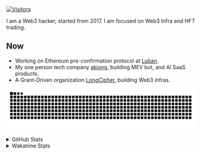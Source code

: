 <!-- markdownlint-disable MD041 MD010 MD033 -->
[![Visitors](https://api.visitorbadge.io/api/daily?path=Akagi201%2FAkagi201&label=Visitors%20Today&countColor=%2337d67a)](https://visitorbadge.io/status?path=Akagi201%2FAkagi201)

I am a Web3 hacker, started from 2017. I am focused on Web3 Infra and HFT trading.

## Now

* Working on Ethereum pre-confirmation protocol at [Luban](https://github.com/lu-bann).
* My one person tech company [akjong](https://github.com/akjong), building MEV bot, and AI SaaS products.
* A Grant-Driven organization [LongCipher](https://github.com/longcipher), building Web3 infras.

[![github contribution grid snake animation](https://raw.githubusercontent.com/Akagi201/Akagi201/output/github-contribution-grid-snake.svg#gh-light-mode-only)](https://github.com/Akagi201)

<details>
<summary>GitHub Stats</summary>
  <a href="https://github.com/Akagi201"><img alt="Profile Detail" src="https://raw.githubusercontent.com/Akagi201/Akagi201/master/profile-summary-card-output/dracula/0-profile-details.svg" /></a>
  <a href="https://github.com/Akagi201"><img alt="Github Stats" src="https://raw.githubusercontent.com/Akagi201/Akagi201/master/profile-summary-card-output/dracula/3-stats.svg" /></a>
  <a href="https://github.com/Akagi201"><img alt="Lang By Commits" src="https://raw.githubusercontent.com/Akagi201/Akagi201/master/profile-summary-card-output/dracula/2-most-commit-language.svg" /></a>
</details>

<details>
<summary>Wakatime Stats</summary>
<br>

<!--START_SECTION:waka-->

```txt
From: 12 January 2025 - To: 19 January 2025

Total Time: 28 hrs 2 mins

Other              13 hrs 21 mins  ████████████░░░░░░░░░░░░░   47.61 %
Rust               7 hrs 7 mins    ██████▒░░░░░░░░░░░░░░░░░░   25.38 %
sh                 2 hrs 57 mins   ██▓░░░░░░░░░░░░░░░░░░░░░░   10.54 %
Markdown           48 mins         ▓░░░░░░░░░░░░░░░░░░░░░░░░   02.88 %
TypeScript         48 mins         ▓░░░░░░░░░░░░░░░░░░░░░░░░   02.85 %
Jupyter Notebook   27 mins         ▒░░░░░░░░░░░░░░░░░░░░░░░░   01.65 %
YAML               27 mins         ▒░░░░░░░░░░░░░░░░░░░░░░░░   01.63 %
TOML               22 mins         ▒░░░░░░░░░░░░░░░░░░░░░░░░   01.37 %
Go                 19 mins         ▒░░░░░░░░░░░░░░░░░░░░░░░░   01.18 %
JSON               15 mins         ▒░░░░░░░░░░░░░░░░░░░░░░░░   00.95 %
```

<!--END_SECTION:waka-->

</details>
